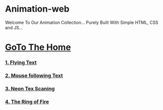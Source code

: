 # Animation-web

Welcome To Our Animation Collection...
Purely Built With Simple HTML, CSS and JS...

# [GoTo The Home](https://arif-2005.github.io/Animation-web/)
### [1. Flying Text](https://arif-2005.github.io/Animation-web/ParaFlyingLetters.html)
### [2. Mouse following Text](https://arif-2005.github.io/Animation-web/mouseFollowText.html)
### [3. Neon Tex Scaning](https://arif-2005.github.io/Animation-web/neonScanedTxt.html)
### [4. The Ring of Fire](https://arif-2005.github.io/Animation-web/RingOfFire.html)





